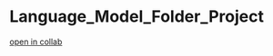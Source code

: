 # Language_Model_Folder_Project
[open in collab](https://colab.research.google.com/github/natali-yosef/Language_Model_Folder_Project/blob/main/user_interface_bio_hackaton.ipynb)


